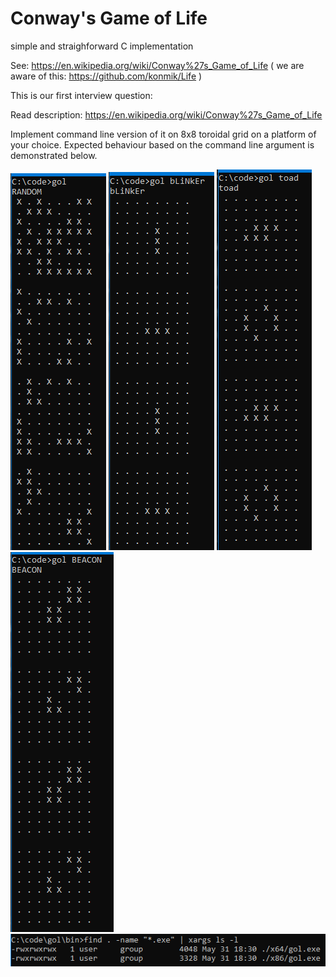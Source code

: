# Conway's Game of Life
simple and straighforward C implementation

See:
https://en.wikipedia.org/wiki/Conway%27s_Game_of_Life
( we are aware of this: https://github.com/konmik/Life )

This is our first interview question:

Read description: https://en.wikipedia.org/wiki/Conway%27s_Game_of_Life

Implement command line version of it on 8x8 toroidal grid on a platform of your choice. 
Expected behaviour based on the command line argument is demonstrated below.

![gol.exe](https://raw.githubusercontent.com/leo-zspace/cgol.public/master/gol.random.png)
![gol.exe blinker](https://raw.githubusercontent.com/leo-zspace/cgol.public/master/gol.blinker.png)
![gol.exe toad](https://raw.githubusercontent.com/leo-zspace/cgol.public/master/gol.toad.png)
![gol.exe beacon](https://raw.githubusercontent.com/leo-zspace/cgol.public/master/gol.beacon.png)
![sizes of gol.exe](https://raw.githubusercontent.com/leo-zspace/cgol.public/master/gol.exe.size.png)
